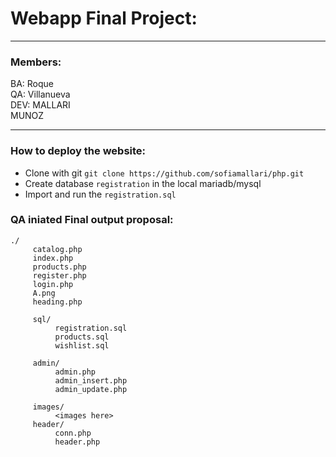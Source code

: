 # Webapp Final Project:
<hr/>

### Members:
BA: Roque <br/>
QA: Villanueva <br/>
DEV: MALLARI <br/>
     MUNOZ <br/>
<hr/>

### How to deploy the website:

+ Clone with git `git clone https://github.com/sofiamallari/php.git`
+ Create database `registration` in the local mariadb/mysql
+ Import and run the `registration.sql`


### QA iniated Final output proposal:
```
./
     catalog.php
     index.php
     products.php
     register.php
     login.php
     A.png
     heading.php
     
     sql/
          registration.sql
          products.sql
          wishlist.sql
          
     admin/
          admin.php
          admin_insert.php
          admin_update.php
          
     images/
          <images here>
     header/
          conn.php
          header.php
          
```
